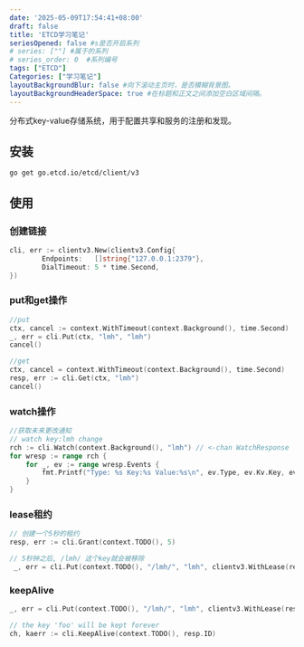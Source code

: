 ```yaml
---
date: '2025-05-09T17:54:41+08:00'
draft: false
title: 'ETCD学习笔记'
seriesOpened: false #s是否开启系列
# series: [""] #属于的系列 
# series_order: 0  #系列编号
tags: ["ETCD"]
Categories: ["学习笔记"]
layoutBackgroundBlur: false #向下滚动主页时，是否模糊背景图。
layoutBackgroundHeaderSpace: true #在标题和正文之间添加空白区域间隔。
---
```



分布式key-value存储系统，用于配置共享和服务的注册和发现。

## 安装

`go get go.etcd.io/etcd/client/v3 `

## 使用

### 创建链接

~~~go
cli, err := clientv3.New(clientv3.Config{
        Endpoints:   []string{"127.0.0.1:2379"},
        DialTimeout: 5 * time.Second,
})
~~~

### put和get操作

~~~go
//put
ctx, cancel := context.WithTimeout(context.Background(), time.Second)
_, err = cli.Put(ctx, "lmh", "lmh")
cancel()

//get
ctx, cancel = context.WithTimeout(context.Background(), time.Second)
resp, err := cli.Get(ctx, "lmh")
cancel()
~~~

### watch操作

~~~go
//获取未来更改通知
// watch key:lmh change
rch := cli.Watch(context.Background(), "lmh") // <-chan WatchResponse
for wresp := range rch {
	for _, ev := range wresp.Events {
		fmt.Printf("Type: %s Key:%s Value:%s\n", ev.Type, ev.Kv.Key, ev.Kv.Value)
	}
}
~~~

### lease租约

~~~go
// 创建一个5秒的租约
resp, err := cli.Grant(context.TODO(), 5)

// 5秒钟之后, /lmh/ 这个key就会被移除
 _, err = cli.Put(context.TODO(), "/lmh/", "lmh", clientv3.WithLease(resp.ID))
~~~

### keepAlive

```go
_, err = cli.Put(context.TODO(), "/lmh/", "lmh", clientv3.WithLease(resp.ID))

// the key 'foo' will be kept forever
ch, kaerr := cli.KeepAlive(context.TODO(), resp.ID)
```